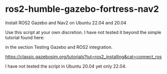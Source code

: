 # ros2-humble-gazebo-fortress-nav2
Install ROS2 Gazebo and Nav2 on Ubuntu 22.04 and 20.04

Use this script at your own discretion.  I have not tested it beyond the simple tutorial found here:

in the section Testing Gazebo and ROS2 integration.

https://classic.gazebosim.org/tutorials?tut=ros2_installing&cat=connect_ros

I have not tested the script in Ubuntu 20.04 yet only 22.04.
